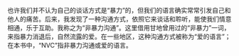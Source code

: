 ​		也许我们并不认为自己的谈话方式是“暴力”的，但我们的语言确实常常引发自己和他人的痛苦。后来，我发现了一种沟通方式，依照它来谈话和聆听，能使我们情意相通，乐于互助。我称之为“非暴力沟通”。这里借用甘地曾用过的“非暴力”一词，来指暴力消退后，自然流露的爱。在一些地区，这种沟通方式被称为“爱的语言”；在本书中，“NVC”指非暴力沟通或爱的语言。

